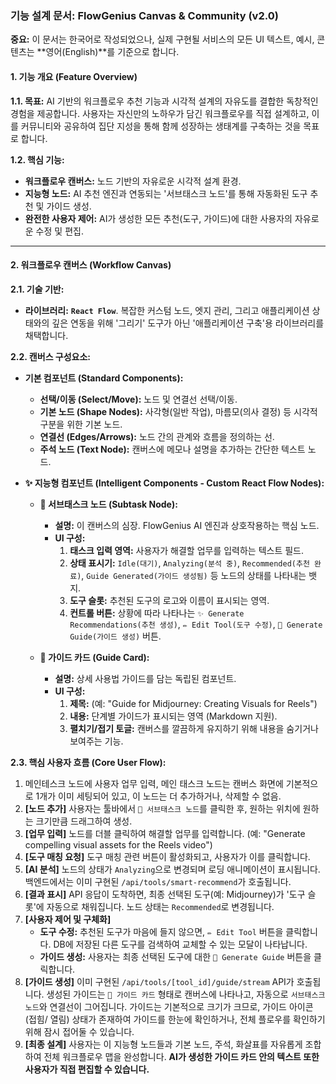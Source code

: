 ### **기능 설계 문서: FlowGenius Canvas & Community (v2.0)**

**중요:** 이 문서는 한국어로 작성되었으나, 실제 구현될 서비스의 모든 UI 텍스트, 예시, 콘텐츠는 **영어(English)**를 기준으로 합니다.

#### **1. 기능 개요 (Feature Overview)**

**1.1. 목표:**
AI 기반의 워크플로우 추천 기능과 시각적 설계의 자유도를 결합한 독창적인 경험을 제공합니다. 사용자는 자신만의 노하우가 담긴 워크플로우를 직접 설계하고, 이를 커뮤니티와 공유하여 집단 지성을 통해 함께 성장하는 생태계를 구축하는 것을 목표로 합니다.

**1.2. 핵심 기능:**
*   **워크플로우 캔버스:** 노드 기반의 자유로운 시각적 설계 환경.
*   **지능형 노드:** AI 추천 엔진과 연동되는 '서브태스크 노드'를 통해 자동화된 도구 추천 및 가이드 생성.
*   **완전한 사용자 제어:** AI가 생성한 모든 추천(도구, 가이드)에 대한 사용자의 자유로운 수정 및 편집.

---

#### **2. 워크플로우 캔버스 (Workflow Canvas)**

**2.1. 기술 기반:**
*   **라이브러리:** **`React Flow`**. 복잡한 커스텀 노드, 엣지 관리, 그리고 애플리케이션 상태와의 깊은 연동을 위해 '그리기' 도구가 아닌 '애플리케이션 구축'용 라이브러리를 채택합니다.

**2.2. 캔버스 구성요소:**

*   **기본 컴포넌트 (Standard Components):**
    *   **선택/이동 (Select/Move):** 노드 및 연결선 선택/이동.
    *   **기본 노드 (Shape Nodes):** 사각형(일반 작업), 마름모(의사 결정) 등 시각적 구분을 위한 기본 노드.
    *   **연결선 (Edges/Arrows):** 노드 간의 관계와 흐름을 정의하는 선.
    *   **주석 노드 (Text Node):** 캔버스에 메모나 설명을 추가하는 간단한 텍스트 노드.

*   **✨ 지능형 컴포넌트 (Intelligent Components - Custom React Flow Nodes):**

    *   **🧠 서브태스크 노드 (Subtask Node):**
        *   **설명:** 이 캔버스의 심장. FlowGenius AI 엔진과 상호작용하는 핵심 노드.
        *   **UI 구성:**
            1.  **태스크 입력 영역:** 사용자가 해결할 업무를 입력하는 텍스트 필드.
            2.  **상태 표시기:** `Idle(대기)`, `Analyzing(분석 중)`, `Recommended(추천 완료)`, `Guide Generated(가이드 생성됨)` 등 노드의 상태를 나타내는 뱃지.
            3.  **도구 슬롯:** 추천된 도구의 로고와 이름이 표시되는 영역.
            4.  **컨트롤 버튼:** 상황에 따라 나타나는 `✨ Generate Recommendations(추천 생성)`, `✏️ Edit Tool(도구 수정)`, `📄 Generate Guide(가이드 생성)` 버튼.

    *   **📄 가이드 카드 (Guide Card):**
        *   **설명:** 상세 사용법 가이드를 담는 독립된 컴포넌트.
        *   **UI 구성:**
            1.  **제목:** (예: "Guide for Midjourney: Creating Visuals for Reels")
            2.  **내용:** 단계별 가이드가 표시되는 영역 (Markdown 지원).
            3.  **펼치기/접기 토글:** 캔버스를 깔끔하게 유지하기 위해 내용을 숨기거나 보여주는 기능.

**2.3. 핵심 사용자 흐름 (Core User Flow):**

1. 메인테스크 노드에 사용자 업무 입력, 메인 태스크 노드는 캔버스 화면에 기본적으로 1개가 이미 세팅되어 있고, 이 노드는 더 추가하거나, 삭제할 수 없음. 
1.  **[노드 추가]** 사용자는 툴바에서 `🧠 서브태스크 노드`를 클릭한 후, 원하는 위치에 원하는 크기만큼 드래그하여 생성. 
2.  **[업무 입력]** 노드를 더블 클릭하여 해결할 업무를 입력합니다. (예: "Generate compelling visual assets for the Reels video")
3.  **[도구 매칭 요청]** 도구 매칭 관련 버튼이 활성화되고, 사용자가 이를 클릭합니다.
4.  **[AI 분석]** 노드의 상태가 `Analyzing`으로 변경되며 로딩 애니메이션이 표시됩니다. 백엔드에서는 이미 구현된 `/api/tools/smart-recommend`가 호출됩니다.
5.  **[결과 표시]** API 응답이 도착하면, 최종 선택된 도구(예: Midjourney)가 '도구 슬롯'에 자동으로 채워집니다. 노드 상태는 `Recommended`로 변경됩니다.
6.  **[사용자 제어 및 구체화]**
    *   **도구 수정:** 추천된 도구가 마음에 들지 않으면, `✏️ Edit Tool` 버튼을 클릭합니다. DB에 저장된 다른 도구를 검색하여 교체할 수 있는 모달이 나타납니다.
    *   **가이드 생성:** 사용자는 최종 선택된 도구에 대한 `📄 Generate Guide` 버튼을 클릭합니다.
7.  **[가이드 생성]** 이미 구현된 `/api/tools/[tool_id]/guide/stream` API가 호출됩니다. 생성된 가이드는 `📄 가이드 카드` 형태로 캔버스에 나타나고, 자동으로 `서브태스크 노드`와 연결선이 그어집니다. 가이드는 기본적으로 크기가 크므로, 가이드 아이콘 (접힘/ 열림) 상태가 존재하여 가이드를 한눈에 확인하거나, 전체 플로우를 확인하기 위해 잠시 접어둘 수 있습니다. 
8.  **[최종 설계]** 사용자는 이 지능형 노드들과 기본 노드, 주석, 화살표를 자유롭게 조합하여 전체 워크플로우 맵을 완성합니다. **AI가 생성한 가이드 카드 안의 텍스트 또한 사용자가 직접 편집할 수 있습니다.**
